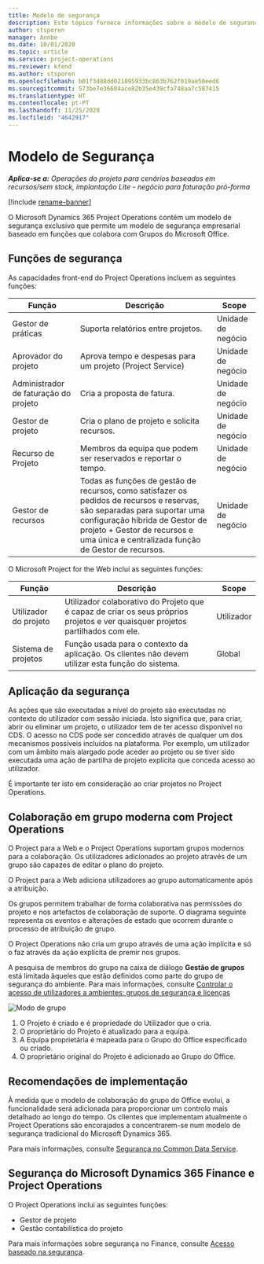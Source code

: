 ```yaml
---
title: Modelo de segurança
description: Este tópico fornece informações sobre o modelo de segurança no Dynamics 365 Project Operations.
author: stsporen
manager: Annbe
ms.date: 10/01/2020
ms.topic: article
ms.service: project-operations
ms.reviewer: kfend
ms.author: stsporen
ms.openlocfilehash: b01f3d88dd021895933bc863b762f019ae50eed6
ms.sourcegitcommit: 573be7e36604ace82b35e439cfa748aa7c587415
ms.translationtype: HT
ms.contentlocale: pt-PT
ms.lasthandoff: 11/25/2020
ms.locfileid: "4642917"
---
```

# <a name="security-model"></a>Modelo de Segurança

_**Aplica-se a:** Operações do projeto para cenários baseados em recursos/sem stock, implantação Lite - negócio para faturação pró-forma_

[!include [rename-banner](~/includes/cc-data-platform-banner.md)]

O Microsoft Dynamics 365 Project Operations contém um modelo de segurança exclusivo que permite um modelo de segurança empresarial baseado em funções que colabora com Grupos do Microsoft Office. 


## <a name="security-roles"></a>Funções de segurança
As capacidades front-end do Project Operations incluem as seguintes funções:

| Função                          | Descrição                                                                                                                                                                 | Scope |
|-------------------------------|-----------------------------------------------------------------------------------------------------------------------------------------------------------------------------|------|
| Gestor de práticas              | Suporta relatórios entre projetos.                                                                                                            | Unidade de negócio              |
| Aprovador do projeto              | Aprova tempo e despesas para um projeto (Project Service)                                                                                                                              | Unidade de negócio |
| Administrador de faturação do projeto | Cria a proposta de fatura.                                                                                                                                                 | Unidade de negócio |
| Gestor de projeto               | Cria o plano de projeto e solicita recursos.                                                                                                                              | Unidade de negócio |
| Recurso de Projeto              | Membros da equipa que podem ser reservados e reportar o tempo.                                                                                                          | Unidade de negócio|
| Gestor de recursos              | Todas as funções de gestão de recursos, como satisfazer os pedidos de recursos e reservas, são separadas para suportar uma configuração híbrida de Gestor de projeto + Gestor de recursos e uma única e centralizada função de Gestor de recursos. | Unidade de negócio |


O Microsoft Project for the Web inclui as seguintes funções:

| Função           | Descrição                                                                                                        | Scope  |
|----------------|--------------------------------------------------------------------------------------------------------------------|--------|
| Utilizador do projeto   | Utilizador colaborativo do Projeto que é capaz de criar os seus próprios projetos e ver quaisquer projetos partilhados com ele. | Utilizador   |
| Sistema de projetos | Função usada para o contexto da aplicação. Os clientes não devem utilizar esta função do sistema.                                    | Global |

## <a name="security-enforcement"></a>Aplicação da segurança
As ações que são executadas a nível do projeto são executadas no contexto do utilizador com sessão iniciada. Isto significa que, para criar, abrir ou eliminar um projeto, o utilizador tem de ter acesso disponível no CDS. O acesso no CDS pode ser concedido através de qualquer um dos mecanismos possíveis incluídos na plataforma. Por exemplo, um utilizador com um âmbito mais alargado pode aceder ao projeto ou se tiver sido executada uma ação de partilha de projeto explícita que conceda acesso ao utilizador.

É importante ter isto em consideração ao criar projetos no Project Operations.

## <a name="modern-group-collaboration-with-project-operations"></a>Colaboração em grupo moderna com Project Operations
O Project para a Web e o Project Operations suportam grupos modernos para a colaboração. Os utilizadores adicionados ao projeto através de um grupo são capazes de editar o plano do projeto.

O Project para a Web adiciona utilizadores ao grupo automaticamente após a atribuição.

Os grupos permitem trabalhar de forma colaborativa nas permissões do projeto e nos artefactos de colaboração de suporte. O diagrama seguinte representa os eventos e alterações de estado que ocorrem durante o processo de atribuição de grupo.

O Project Operations não cria um grupo através de uma ação implícita e só o faz através da ação explícita de premir nos grupos.

A pesquisa de membros do grupo na caixa de diálogo **Gestão de grupos** está limitada àqueles que estão definidos como parte do grupo de segurança do ambiente. Para mais informações, consulte [Controlar o acesso de utilizadores a ambientes: grupos de segurança e licenças](https://docs.microsoft.com/power-platform/admin/control-user-access)

![Modo de grupo](./media/groupsmode.png)

1. O Projeto é criado e é propriedade do Utilizador que o cria.
2. O proprietário do Projeto é atualizado para a equipa.
3. A Equipa proprietária é mapeada para o Grupo do Office especificado ou criado.
4. O proprietário original do Projeto é adicionado ao Grupo do Office.

## <a name="deployment-recommendation"></a>Recomendações de implementação
À medida que o modelo de colaboração do grupo do Office evolui, a funcionalidade será adicionada para proporcionar um controlo mais detalhado ao longo do tempo. Os clientes que implementam atualmente o Project Operations são encorajados a concentrarem-se num modelo de segurança tradicional do Microsoft Dynamics 365.

Para mais informações, consulte [Segurança no Common Data Service](https://docs.microsoft.com/power-platform/admin/wp-security).

## <a name="project-operations-and-microsoft-dynamics-365-finance-security"></a>Segurança do Microsoft Dynamics 365 Finance e Project Operations
O Project Operations inclui as seguintes funções:

- Gestor de projeto
- Gestão contabilística do projeto

Para mais informações sobre segurança no Finance, consulte [Acesso baseado na segurança](https://docs.microsoft.com/dynamics365/fin-ops-core/dev-itpro/sysadmin/role-based-security).


